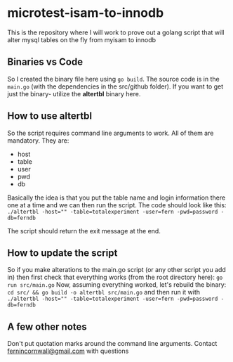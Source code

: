 # microtest-isam-to-innodb
This is the repository where I will work to prove out a golang script that will alter mysql tables on the fly from myisam to innodb

## Binaries vs Code
So I created the binary file here using `go build`. The source code is in the `main.go` (with the dependencies in the src/github folder).
If you want to get just the binary- utilize the  **altertbl** binary here.

## How to use altertbl
So the script requires command line arguments to work. All of them are mandatory. They are:

* host
* table
* user
* pwd
* db

Basically the idea is that you put the table name and login information there one at a time and we can then run the script. The code should look like this: `./altertbl -host="" -table=totalexperiment -user=fern -pwd=password -db=ferndb`

The script should return the exit message at the end.

## How to update the script
So if you make alterations to the main.go script (or any other script you add in) then first check that everything works (from the root directory here): `go run src/main.go`
Now, assuming everything worked, let's rebuild the binary: `cd src/ && go build -o altertbl src/main.go` and then run it with `./altertbl -host="" -table=totalexperiment -user=fern -pwd=password -db=ferndb`

## A few other notes

Don't put quotation marks around the command line arguments. 
Contact fernincornwall@gmail.com with questions




